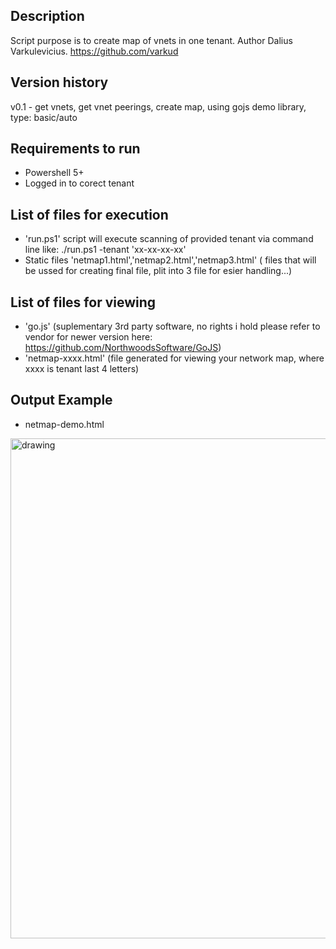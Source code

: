 ## Description
Script purpose is to create map of vnets in one tenant. Author Dalius Varkulevicius. https://github.com/varkud

## Version history
v0.1 - get vnets, get vnet peerings, create map, using gojs demo library, type: basic/auto

## Requirements to run
- Powershell 5+
- Logged in to corect tenant

## List of files for execution
- 'run.ps1' script will execute scanning of provided tenant via command line like: ./run.ps1 -tenant 'xx-xx-xx-xx'
- Static files 'netmap1.html','netmap2.html','netmap3.html' ( files that will be ussed for creating final file, plit into 3 file for esier handling...)

## List of files for viewing
- 'go.js' (suplementary 3rd party software, no rights i hold please refer to vendor for newer version here: https://github.com/NorthwoodsSoftware/GoJS)
- 'netmap-xxxx.html' (file generated for viewing your network map, where xxxx is tenant last 4 letters)

## Output Example
- netmap-demo.html
<img src="https://user-images.githubusercontent.com/74017803/111834820-d022a680-88fc-11eb-8646-9aeea2995bf7.png" alt="drawing" width="800"/>
